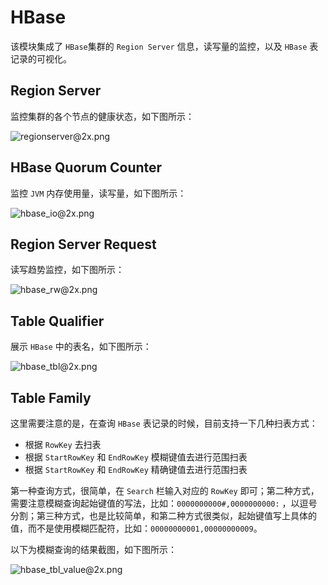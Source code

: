 # HBase

该模块集成了 ```HBase```集群的 ```Region Server``` 信息，读写量的监控，以及 ```HBase``` 表记录的可视化。

## Region Server

监控集群的各个节点的健康状态，如下图所示：

![regionserver@2x.png](../../res/regionserver@2x.png)

## HBase Quorum Counter

监控 ```JVM``` 内存使用量，读写量，如下图所示：

![hbase_io@2x.png](../../res/hbase_io@2x.png)

## Region Server Request

读写趋势监控，如下图所示：

![hbase_rw@2x.png](../../res/hbase_rw@2x.png)


## Table Qualifier

展示 ```HBase``` 中的表名，如下图所示：

![hbase_tbl@2x.png](../../res/hbase_tbl@2x.png)

## Table Family

这里需要注意的是，在查询 ```HBase``` 表记录的时候，目前支持一下几种扫表方式：
* 根据 ```RowKey``` 去扫表
* 根据 ```StartRowKey``` 和 ```EndRowKey``` 模糊键值去进行范围扫表
* 根据 ```StartRowKey``` 和 ```EndRowKey``` 精确键值去进行范围扫表

第一种查询方式，很简单，在 ```Search``` 栏输入对应的 ```RowKey``` 即可；第二种方式，需要注意模糊查询起始键值的写法，比如：```0000000000#,0000000000:``` ，以逗号分割；第三种方式，也是比较简单，和第二种方式很类似，起始键值写上具体的值，而不是使用模糊匹配符，比如：```00000000001,00000000009```。

以下为模糊查询的结果截图，如下图所示：

![hbase_tbl_value@2x.png](../../res/hbase_tbl_value@2x.png)
